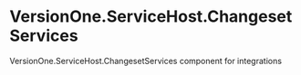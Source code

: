 VersionOne.ServiceHost.ChangesetServices
========================================

VersionOne.ServiceHost.ChangesetServices component for integrations
